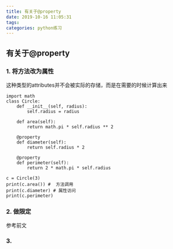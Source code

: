 ```yaml
---
title: 有关于@property
date: 2019-10-16 11:05:31
tags:
categories: python练习
---
```

## 有关于@property
### 1. 将方法改为属性
这种类型的attributes并不会被实际的存储，而是在需要的时候计算出来

```
import math
class Circle:
    def __init__(self, radius):
        self.radius = radius

    def area(self):
        return math.pi * self.radius ** 2

    @property
    def diameter(self):
        return self.radius * 2

    @property
    def perimeter(self):
        return 2 * math.pi * self.radius

c = Circle(3)
print(c.area()) #  方法调用
print(c.diameter) # 属性访问
print(c.perimeter)
```

### 2. 做限定
参考前文

### 3. 
